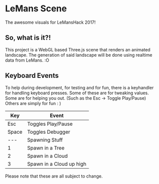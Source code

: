 # LeMans Scene

The awesome visuals for LeMansHack 2017!

## So, what is it?!

This project is a WebGL based Three.js scene that renders an animated landscape.
The generation of said landscape will be done using realtime data from LeMans. :O

## Keyboard Events

To help during development, for testing and for fun, there is a keyhandler for handling keyboard presses.
Some of these are for tweaking values.
Some are for helping you out. (Such as the Esc -> Toggle Play/Pause)
Others are simply for fun : )

Key | Event
--- | ---
Esc | Toggles Play/Pause
Space | Toggles Debugger
--- | Spawning Stuff
1 | Spawn in a Tree
2 | Spawn in a Cloud
3 | Spawn in a Cloud up high


Please note that these are all subject to change.
